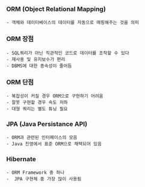 ### ORM (Object Relational Mapping)
	- 객체와 데이터베이스의 데이터를 자동으로 매핑해주는 것을 의미

### ORM 장점
	- SQL쿼리가 아닌 직관적인 코드로 데이터를 조작할 수 있다
	- 재사용 및 유지보수가 편리
	- DBMS에 대한 종속성이 줄어듬

### ORM 단점
	- 복잡성이 커질 경우 ORM으로 구현하기 어려움
	- 잘못 구현할 경우 속도 저하
	- 대형 쿼리는 별도 튜닝 필요

### JPA (Java Persistance API)
	- ORM과 관련된 인터페이스의 모음
	- Java 진영에서 표준 ORM으로 채택되어 있음

### Hibernate
	- ORM Framework 중 하나
	-  JPA 구현체 중 가장 많이 사용됨
